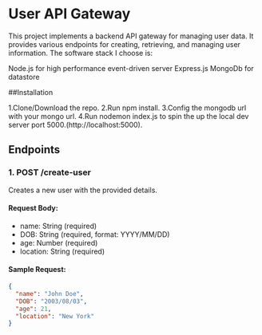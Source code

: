 # User API Gateway

This project implements a backend API gateway for managing user data. It provides various endpoints for creating, retrieving, and managing user information.
The software stack I choose is:

Node.js for high performance event-driven server
Express.js
MongoDb for datastore

##Installation

1.Clone/Download the repo.
2.Run npm install.
3.Config the mongodb url with your mongo url.
4.Run nodemon index.js to spin the up the local dev server port 5000.(http://localhost:5000).

## Endpoints

### 1. POST /create-user
Creates a new user with the provided details.

#### Request Body:
- name: String (required)
- DOB: String (required, format: YYYY/MM/DD)
- age: Number (required)
- location: String (required)


#### Sample Request:
```json
{
  "name": "John Doe",
  "DOB": "2003/08/03",
  "age": 21,
  "location": "New York"
}
